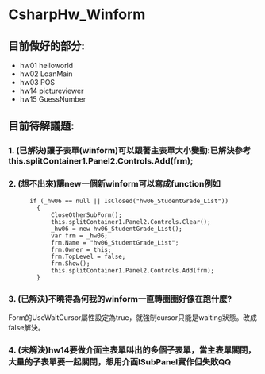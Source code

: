 # CsharpHw_Winform
## 目前做好的部分:
- hw01 helloworld
- hw02 LoanMain
- hw03 POS
- hw14 pictureviewer
- hw15 GuessNumber


## 目前待解議題:
### 1. (已解決)讓子表單(winform)可以跟著主表單大小變動:已解決參考this.splitContainer1.Panel2.Controls.Add(frm);
### 2. (想不出來)讓new一個新winform可以寫成function例如

          if (_hw06 == null || IsClosed("hw06_StudentGrade_List"))
            {
                CloseOtherSubForm();
                this.splitContainer1.Panel2.Controls.Clear();
                _hw06 = new hw06_StudentGrade_List();
                var frm = _hw06;
                frm.Name = "hw06_StudentGrade_List";
                frm.Owner = this;
                frm.TopLevel = false;
                frm.Show();
                this.splitContainer1.Panel2.Controls.Add(frm);
            }

### 3. (已解決)不曉得為何我的winform一直轉圈圈好像在跑什麼?
Form的UseWaitCursor屬性設定為true，就強制cursor只能是waiting狀態。改成false解決。
### 4. (未解決)hw14要做介面主表單叫出的多個子表單，當主表單關閉，大量的子表單要一起關閉，想用介面ISubPanel實作但失敗QQ


